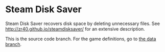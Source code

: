 Steam Disk Saver
================

Steam Disk Saver recovers disk space by deleting unnecessary files. See http://zr40.github.io/steamdisksaver/ for an extensive description.

This is the source code branch. For the game definitions, go to [the data branch](https://github.com/zr40/steamdisksaver/tree/data).
